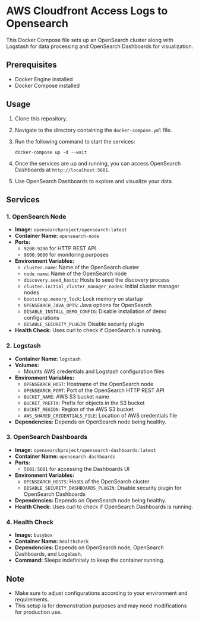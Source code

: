 # AWS Cloudfront Access Logs to Opensearch

This Docker Compose file sets up an OpenSearch cluster along with Logstash for data processing and OpenSearch Dashboards for visualization.

## Prerequisites
- Docker Engine installed
- Docker Compose installed

## Usage
1. Clone this repository.
2. Navigate to the directory containing the `docker-compose.yml` file.
3. Run the following command to start the services:

    ```
    docker-compose up -d --wait
    ```

4. Once the services are up and running, you can access OpenSearch Dashboards at `http://localhost:5601`.
5. Use OpenSearch Dashboards to explore and visualize your data.

## Services
### 1. OpenSearch Node
- **Image:** `opensearchproject/opensearch:latest`
- **Container Name:** `opensearch-node`
- **Ports:** 
  - `9200:9200` for HTTP REST API
  - `9600:9600` for monitoring purposes
- **Environment Variables:**
  - `cluster.name`: Name of the OpenSearch cluster
  - `node.name`: Name of the OpenSearch node
  - `discovery.seed_hosts`: Hosts to seed the discovery process
  - `cluster.initial_cluster_manager_nodes`: Initial cluster manager nodes
  - `bootstrap.memory_lock`: Lock memory on startup
  - `OPENSEARCH_JAVA_OPTS`: Java options for OpenSearch
  - `DISABLE_INSTALL_DEMO_CONFIG`: Disable installation of demo configurations
  - `DISABLE_SECURITY_PLUGIN`: Disable security plugin
- **Health Check:** Uses curl to check if OpenSearch is running.

### 2. Logstash
- **Container Name:** `logstash`
- **Volumes:** 
  - Mounts AWS credentials and Logstash configuration files
- **Environment Variables:**
  - `OPENSEARCH_HOST`: Hostname of the OpenSearch node
  - `OPENSEARCH_PORT`: Port of the OpenSearch HTTP REST API
  - `BUCKET_NAME`: AWS S3 bucket name
  - `BUCKET_PREFIX`: Prefix for objects in the S3 bucket
  - `BUCKET_REGION`: Region of the AWS S3 bucket
  - `AWS_SHARED_CREDENTIALS_FILE`: Location of AWS credentials file
- **Dependencies:** Depends on OpenSearch node being healthy.
  
### 3. OpenSearch Dashboards
- **Image:** `opensearchproject/opensearch-dashboards:latest`
- **Container Name:** `opensearch-dashboards`
- **Ports:** 
  - `5601:5601` for accessing the Dashboards UI
- **Environment Variables:**
  - `OPENSEARCH_HOSTS`: Hosts of the OpenSearch cluster
  - `DISABLE_SECURITY_DASHBOARDS_PLUGIN`: Disable security plugin for OpenSearch Dashboards
- **Dependencies:** Depends on OpenSearch node being healthy.
- **Health Check:** Uses curl to check if OpenSearch Dashboards is running.

### 4. Health Check
- **Image:** `busybox`
- **Container Name:** `healthcheck`
- **Dependencies:** Depends on OpenSearch node, OpenSearch Dashboards, and Logstash.
- **Command:** Sleeps indefinitely to keep the container running.

## Note
- Make sure to adjust configurations according to your environment and requirements.
- This setup is for demonstration purposes and may need modifications for production use.
